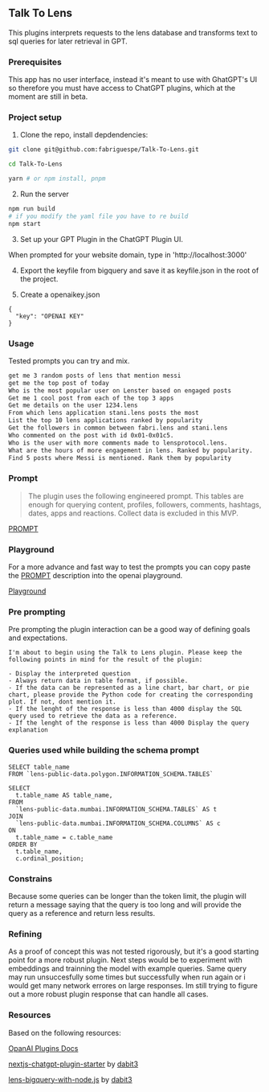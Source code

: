## Talk To Lens

This plugins interprets requests to the lens database and transforms text to sql queries for later retrieval in GPT.

### Prerequisites

This app has no user interface, instead it's meant to use with GhatGPT's UI so therefore you must have access to ChatGPT plugins, which at the moment are still in beta.

### Project setup

1. Clone the repo, install depdendencies:

```sh
git clone git@github.com:fabriguespe/Talk-To-Lens.git

cd Talk-To-Lens

yarn # or npm install, pnpm
```

2. Run the server

```sh
npm run build
# if you modify the yaml file you have to re build
npm start
```

3. Set up your GPT Plugin in the ChatGPT Plugin UI.

When prompted for your website domain, type in 'http://localhost:3000'

4. Export the keyfile from bigquery and save it as keyfile.json in the root of the project.

5. Create a openaikey.json 
```
{
  "key": "OPENAI KEY"
}
```

### Usage

Tested prompts you can try and mix.

```sh
get me 3 random posts of lens that mention messi
get me the top post of today
Who is the most popular user on Lenster based on engaged posts
Get me 1 cool post from each of the top 3 apps
Get me details on the user 1234.lens
From which lens application stani.lens posts the most
List the top 10 lens applications ranked by popularity
Get the followers in common between fabri.lens and stani.lens
Who commented on the post with id 0x01-0x01c5.
Who is the user with more comments made to lensprotocol.lens.
What are the hours of more engagement in lens. Ranked by popularity.
Find 5 posts where Messi is mentioned. Rank them by popularity
```

### Prompt

> The plugin uses the following engineered prompt. This tables are enough for querying content, profiles, followers, comments, hashtags, dates, apps and reactions. Collect data is excluded in this MVP.

[PROMPT](/PROMPT.md)

### Playground

For a more advance and fast way to test the prompts you can copy paste the [PROMPT](/PROMPT.md) description into the openai playground.

[Playground](https://platform.openai.com/playground?mode=chat)

### Pre prompting

Pre prompting the plugin interaction can be a good way of defining goals and expectations.

```
I'm about to begin using the Talk to Lens plugin. Please keep the following points in mind for the result of the plugin:

- Display the interpreted question
- Always return data in table format, if possible.
- If the data can be represented as a line chart, bar chart, or pie chart, please provide the Python code for creating the corresponding plot. If not, dont mention it.
- If the lenght of the response is less than 4000 display the SQL query used to retrieve the data as a reference.
- If the lenght of the response is less than 4000 Display the query explanation
```

### Queries used while building the schema prompt

```
SELECT table_name
FROM `lens-public-data.polygon.INFORMATION_SCHEMA.TABLES`
```

```
SELECT
  t.table_name AS table_name,
FROM
  `lens-public-data.mumbai.INFORMATION_SCHEMA.TABLES` AS t
JOIN
  `lens-public-data.mumbai.INFORMATION_SCHEMA.COLUMNS` AS c
ON
  t.table_name = c.table_name
ORDER BY
  t.table_name,
  c.ordinal_position;

```

### Constrains
Because some queries can be longer than the token limit, the plugin will return a message saying that the query is too long and will provide the query as a reference and return less results.

### Refining
As a proof of concept this was not tested rigorously, but it's a good starting point for a more robust plugin. Next steps would be to experiment with embeddings and trainning the model with example queries. Same query may run unsuccesfully some times but successfully when run again or i would get many network errores on large responses. Im still trying to figure out a more robust plugin response that can handle all cases.

### Resources
Based on the following resources:

[OpanAI Plugins Docs](https://platform.openai.com/docs/plugins/introduction)

[nextjs-chatgpt-plugin-starter](https://github.com/dabit3/nextjs-chatgpt-plugin-starter) by [dabit3](https://github.com/dabit3)

[lens-bigquery-with-node.js](https://github.com/dabit3/lens-bigquery-with-node.js) by [dabit3](https://github.com/dabit3)